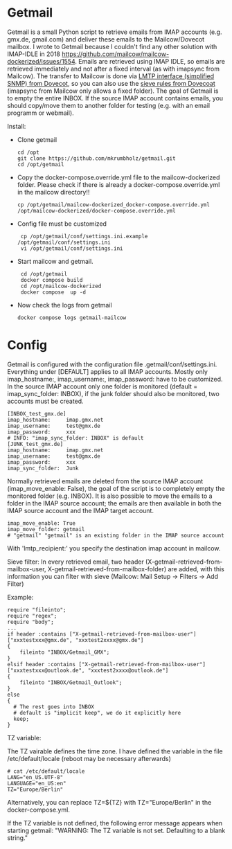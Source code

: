 # Getmail

Getmail is a small Python script to retrieve emails from IMAP accounts (e.g. gmx.de, gmail.com) and deliver these emails to the Mailcow/Dovecot mailbox. 
I wrote to Getmail because I couldn't find any other solution with IMAP-IDLE in 2018 https://github.com/mailcow/mailcow-dockerized/issues/1554. 
Emails are retrieved using IMAP IDLE, so emails are retrieved immediately and not after a fixed interval (as with imapsync from Mailcow). 
The transfer to Mailcow is done via [LMTP interface (simplified SNMP) from Dovecot](https://doc.dovecot.org/configuration_manual/howto/postfix_dovecot_lmtp/), 
so you can also use the [sieve rules from Dovecoat](https://doc.dovecot.org/configuration_manual/sieve/examples/) (imapsync from Mailcow only allows a fixed folder). The goal of Getmail is to empty the entire INBOX. If the source IMAP account contains emails, 
you should copy/move them to another folder for testing (e.g. with an email programm or webmail).  

Install:
-  Clone getmail
   ```
   cd /opt
   git clone https://github.com/mkrumbholz/getmail.git
   cd /opt/getmail
   ```
- Copy the docker-compose.override.yml file to the mailcow-dockerized folder. Please check if there is already a docker-compose.override.yml in the mailcow directory!!
   ```
   cp /opt/getmail/mailcow-dockerized_docker-compose.override.yml /opt/mailcow-dockerized/docker-compose.override.yml
   ```
- Config file must be customized
  ```
   cp /opt/getmail/conf/settings.ini.example  /opt/getmail/conf/settings.ini
   vi /opt/getmail/conf/settings.ini
  ```
- Start mailcow and getmail.
  ```
   cd /opt/getmail
   docker compose build 
   cd /opt/mailcow-dockerized
   docker compose  up -d
  ```
 - Now check the logs from getmail
   ```
   docker compose logs getmail-mailcow
   ```




# Config

Getmail is configured with the configuration file .getmail/conf/settings.ini. Everything under [DEFAULT] applies to all IMAP accounts. Mostly only imap_hostname:, imap_username:, imap_password: have to be customized. In the source IMAP account only one folder is monitored (default = imap_sync_folder: INBOX), if the junk folder should also be monitored, two accounts must be created. 

 ```
[INBOX_test_gmx.de]
imap_hostname:     imap.gmx.net
imap_username:     test@gmx.de
imap_password:     xxx
# INFO: "imap_sync_folder: INBOX" is default
[JUNK_test_gmx.de]
imap_hostname:     imap.gmx.net
imap_username:     test@gmx.de
imap_password:     xxx
imap_sync_folder:  Junk
```

Normally retrieved emails are deleted from the source IMAP account (imap_move_enable: False), the goal of the script is to completely empty the monitored folder (e.g. INBOX). 
It is also possible to move the emails to a folder in the IMAP source account; the emails are then available in both the IMAP source account and the IMAP target account. 
```
imap_move_enable: True
imap_move_folder: getmail
# "getmail" "getmail" is an existing folder in the IMAP source account
```

With 'lmtp_recipient:' you specify the destination imap account in mailcow. 



Sieve filter:
In every retrieved email, two header (X-getmail-retrieved-from-mailbox-user, X-getmail-retrieved-from-mailbox-folder) are added, with this information you can filter with sieve (Mailcow: Mail Setup -> Filters -> Add Filter)

Example:
```
require "fileinto";
require "regex";
require "body";
...
if header :contains ["X-getmail-retrieved-from-mailbox-user"] ["xxxtestxxx@gmx.de", "xxxtest2xxxx@gmx.de"]
{
    fileinto "INBOX/Getmail_GMX";
}
elsif header :contains ["X-getmail-retrieved-from-mailbox-user"] ["xxxtestxxx@outlook.de", "xxxtest2xxxx@outlook.de"]
{
    fileinto "INBOX/Getmail_Outlook";
}
else
{
  # The rest goes into INBOX
  # default is "implicit keep", we do it explicitly here
  keep;
}
```



TZ variable:

The TZ vairable defines the time zone. I have defined the variable in the file /etc/default/locale (reboot may be necessary afterwards)

```
# cat /etc/default/locale
LANG="en_US.UTF-8"
LANGUAGE="en_US:en"
TZ="Europe/Berlin"
```

Alternatively, you can replace TZ=${TZ} with TZ="Europe/Berlin" in the docker-compose.yml. 

If the TZ variable is not defined, the following error message appears when starting getmail:
"WARNING: The TZ variable is not set. Defaulting to a blank string."
